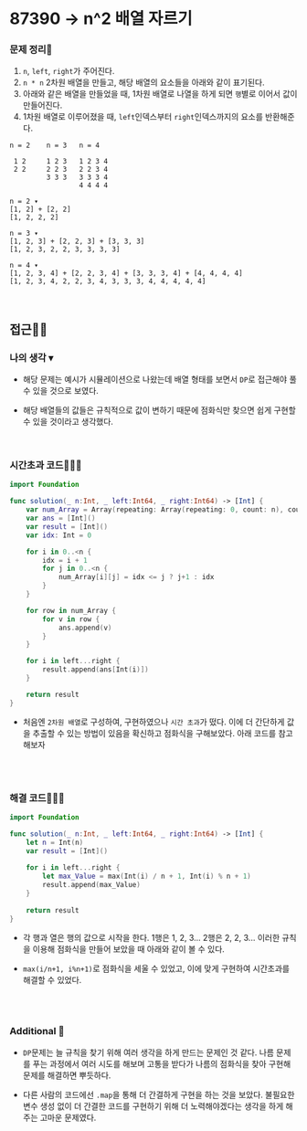 # 87390 → n^2 배열 자르기
### 문제 정리📝
1. `n`, `left`, `right`가 주어진다.
2. `n * n` 2차원 배열을 만들고, 해당 배열의 요소들을 아래와 같이 표기된다.
3. 아래와 같은 배열을 만들었을 때, 1차원 배열로 나열을 하게 되면 `행`별로 이어서 값이 만들어진다.
4. 1차원 배열로 이루어졌을 때, `left`인덱스부터 `right`인덱스까지의 요소를 반환해준다.

```
n = 2    n = 3   n = 4

 1 2     1 2 3   1 2 3 4
 2 2     2 2 3   2 2 3 4
         3 3 3   3 3 3 4
                 4 4 4 4

n = 2 ▾
[1, 2] + [2, 2]
[1, 2, 2, 2]

n = 3 ▾
[1, 2, 3] + [2, 2, 3] + [3, 3, 3]
[1, 2, 3, 2, 2, 3, 3, 3, 3]

n = 4 ▾
[1, 2, 3, 4] + [2, 2, 3, 4] + [3, 3, 3, 4] + [4, 4, 4, 4]
[1, 2, 3, 4, 2, 2, 3, 4, 3, 3, 3, 4, 4, 4, 4, 4]
```

</br>

## 접근🚶🏻
### 나의 생각 ▾
- 해당 문제는 예시가 시뮬레이션으로 나왔는데 배열 형태를 보면서 `DP`로 접근해야 풀 수 있을 것으로 보였다.

- 해당 배열들의 값들은 규칙적으로 값이 변하기 때문에 점화식만 찾으면 쉽게 구현할 수 있을 것이라고 생각했다.

</br>

### 시간초과 코드👨🏻‍💻
```swift
import Foundation

func solution(_ n:Int, _ left:Int64, _ right:Int64) -> [Int] {
    var num_Array = Array(repeating: Array(repeating: 0, count: n), count: n)
    var ans = [Int]()
    var result = [Int]()
    var idx: Int = 0

    for i in 0..<n {
        idx = i + 1
        for j in 0..<n {
            num_Array[i][j] = idx <= j ? j+1 : idx
        }
    }

    for row in num_Array {
        for v in row {
            ans.append(v)
        }
    }

    for i in left...right {
        result.append(ans[Int(i)])
    }

    return result
}
```

- 처음엔 `2차원 배열`로 구성하여, 구현하였으나 `시간 초과`가 떴다. 이에 더 간단하게 값을 추출할 수 있는 방법이 있음을 확신하고 점화식을 구해보았다. 아래 코드를 참고해보자

</br></br>

### 해결 코드👨🏻‍💻
```swift
import Foundation

func solution(_ n:Int, _ left:Int64, _ right:Int64) -> [Int] {
    let n = Int(n)
    var result = [Int]()
    
    for i in left...right {
        let max_Value = max(Int(i) / n + 1, Int(i) % n + 1)
        result.append(max_Value)
    }
    
    return result
}
```

- 각 행과 열은 행의 값으로 시작을 한다. 1행은 1, 2, 3... 2행은 2, 2, 3... 이러한 규칙을 이용해 점화식을 만들어 보았을 때 아래와 같이 볼 수 있다.

- `max(i/n+1, i%n+1)`로 점화식을 세울 수 있었고, 이에 맞게 구현하여 시간초과를 해결할 수 있었다.

</br></br>

### Additional 📂
- `DP`문제는 늘 규칙을 찾기 위해 여러 생각을 하게 만드는 문제인 것 같다. 나름 문제를 푸는 과정에서 여러 시도를 해보며 고통을 받다가 나름의 점화식을 찾아 구현해 문제를 해결하면 뿌듯하다.

- 다른 사람의 코드에선 `.map`을 통해 더 간결하게 구현을 하는 것을 보았다. 불필요한 변수 생성 없이 더 간결한 코드를 구현하기 위해 더 노력해야겠다는 생각을 하게 해주는 고마운 문제였다.